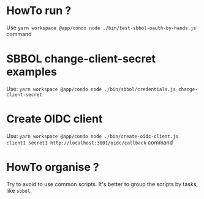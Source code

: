 # HowTo run ?

Use `yarn workspace @app/condo node ./bin/test-sbbol-oauth-by-hands.js` command

# SBBOL change-client-secret examples #

Use: `yarn workspace @app/condo node ./bin/sbbol/credentials.js change-client-secret`

# Create OIDC client #

Use: `yarn workspace @app/condo node ./bin/create-oidc-client.js client1 secret1 http://localhost:3001/oidc/callback` command

# HowTo organise ?

Try to avoid to use common scripts. It's better to group the scripts by tasks, like `sbbol`.
